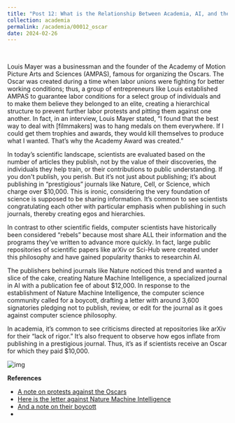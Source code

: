 ```yaml
---
title: "Post 12: What is the Relationship Between Academia, AI, and the Oscars? 😶"
collection: academia
permalink: /academia/00012_oscar
date: 2024-02-26
---
```


&nbsp;


Louis Mayer was a businessman and the founder of the Academy of Motion Picture Arts and Sciences (AMPAS), famous for organizing 
the Oscars. The Oscar was created during a time when labor unions were fighting for better working conditions; thus, a group 
of entrepreneurs like Louis established AMPAS to guarantee labor conditions for a select group of individuals and to make them 
believe they belonged to an elite, creating a hierarchical structure to prevent further labor protests and pitting them against
one another. In fact, in an interview, Louis Mayer stated, “I found that the best way to deal with [filmmakers] was to hang 
medals on them everywhere. If I could get them trophies and awards, they would kill themselves to produce what I wanted. 
That’s why the Academy Award was created.”  

In today’s scientific landscape, scientists are evaluated based on the number of articles they publish, not by the value of 
their discoveries, the individuals they help train, or their contributions to public understanding. If you don't publish, 
you perish. But it’s not just about publishing; it’s about publishing in “prestigious” journals like Nature, Cell, or Science,
which charge over $10,000. This is ironic, considering the very foundation of science is supposed to be sharing information. 
It’s common to see scientists congratulating each other with particular emphasis when publishing in such journals, thereby 
creating egos and hierarchies.  

In contrast to other scientific fields, computer scientists have historically been considered “rebels” because most share 
ALL their information and the programs they’ve written to advance more quickly. In fact, large public repositories of 
scientific papers like arXiv or Sci-Hub were created under this philosophy and have gained popularity thanks to researchin AI.  

The publishers behind journals like Nature noticed this trend and wanted a slice of the cake, creating 
Nature Machine Intelligence, a specialized journal in AI with a publication fee of about $12,000. In response to the 
establishment of Nature Machine Intelligence, the computer science community called for a boycott, drafting a letter with 
around 3,600 signatories pledging not to publish, review, or edit for the journal as it goes against computer science philosophy.  

In academia, it’s common to see criticisms directed at repositories like arXiv for their “lack of rigor.” 
It’s also frequent to observe how egos inflate from publishing in a prestigious journal. Thus, it’s as if scientists 
receive an Oscar for which they paid $10,000.  

![img](https://miangoar.github.io/images/academia/00012_oscar.jpg)  

**References**  
* [A note on protests against the Oscars](https://hyperallergic.com/429961/protest-activism-oscars-2018/)  
* [Here is the letter against Nature Machine Intelligence](https://openaccess.engineering.oregonstate.edu/)  
* [And a note on their boycott](https://www.science.org/content/article/why-are-ai-researchers-boycotting-new-nature-journal-and-shunning-others)
* 
